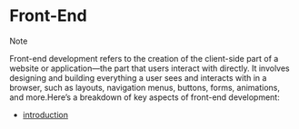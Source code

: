 # Front-End
>[!NOTE]
>Front-end development refers to the creation of the client-side part of a website or application—the part that users interact with directly. It involves designing and building everything a user sees and interacts with in a browser, such as layouts, navigation menus, buttons, forms, animations, and more.Here’s a breakdown of key aspects of front-end development:

- [introduction]()

